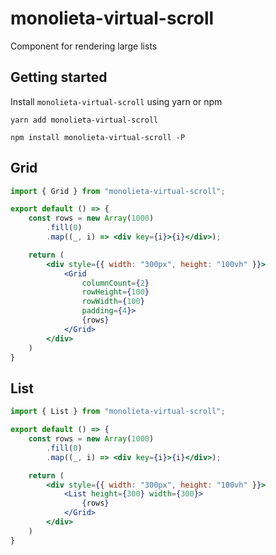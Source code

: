 # monolieta-virtual-scroll

Component for rendering large lists

## Getting started

Install `monolieta-virtual-scroll` using yarn or npm

```shell
yarn add monolieta-virtual-scroll
```

```shell
npm install monolieta-virtual-scroll -P
```
## Grid

```jsx
import { Grid } from "monolieta-virtual-scroll";

export default () => {
    const rows = new Array(1000)
        .fill(0)
        .map((_, i) => <div key={i}>{i}</div>);

    return (
        <div style={{ width: "300px", height: "100vh" }}>
            <Grid 
                columnCount={2} 
                rowHeight={100} 
                rowWidth={100} 
                padding={4}>
                {rows}
            </Grid>
        </div>
    )
}
```

## List

```jsx
import { List } from "monolieta-virtual-scroll";

export default () => {
    const rows = new Array(1000)
        .fill(0)
        .map((_, i) => <div key={i}>{i}</div>);

    return (
        <div style={{ width: "300px", height: "100vh" }}>
            <List height={300} width={300}>
                {rows}
            </Grid>
        </div>
    )
}
```
